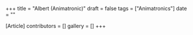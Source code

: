 +++
title = "Albert (Animatronic)"
draft = false
tags = ["Animatronics"]
date = ""

[Article]
contributors = []
gallery = []
+++